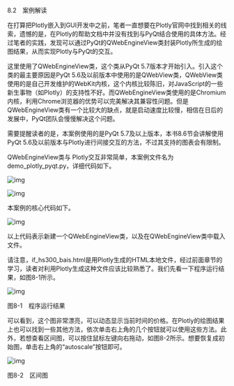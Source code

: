 8.2　案例解读

在打算把Plotly嵌入到GUI开发中之前，笔者一直想要在Plotly官网中找到相关的线索，遗憾的是，在Plotly的帮助文档中并没有找到与PyQt结合使用的具体方法。经过笔者的实践，发现可以通过PyQt的QWebEngineView类封装Plotly所生成的绘图结果，从而实现Plotly与PyQt的交互。

这里使用了QWebEngineView类，这个类从PyQt 5.7版本才开始引入。引入这个类的最主要原因是PyQt 5.6及以前版本中使用的是QWebView类，QWebView类使用的是自己开发维护的WebKit内核，这个内核比较陈旧，对JavaScript的一些新生事物（如Plotly）的支持性不好。而QWebEngineView类使用的是Chromium内核，利用Chrome浏览器的优势可以完美解决其兼容性问题。但是QWebEngineView类有一个比较大的缺点，就是启动速度比较慢，相信在日后的发展中，PyQt团队会慢慢解决这个问题。

需要提醒读者的是，本案例使用的是PyQt 5.7及以上版本，本书8.6节会讲解使用PyQt 5.6及以前版本与Plotly进行间接交互的方法，不过其支持的图表会有限制。

QWebEngineView类与 Plotly交互非常简单，本案例文件名为 demo_plotly_pyqt.py，详细代码如下。

![img](https://cdn.nlark.com/yuque/0/2022/jpeg/21473765/1644303572935-f3598c99-dcea-4457-9339-e2dcbad26c15.jpeg)

![img](https://cdn.nlark.com/yuque/0/2022/jpeg/21473765/1644303573456-0c4a6a3f-2a66-44fb-baef-f86664719bdb.jpeg)

本案例的核心代码如下。

![img](https://cdn.nlark.com/yuque/0/2022/jpeg/21473765/1644303573927-3ec98a47-65ad-4618-a7e3-bff43734487c.jpeg)

以上代码表示新建一个QWebEngineView类，以及在QWebEngineView类中载入文件。

请注意，if_hs300_bais.html是用Plotly生成的HTML本地文件，经过前面章节的学习，读者对利用Plotly生成这种文件应该比较熟悉了。我们先看一下程序运行结果，如图8-1所示。

![img](https://cdn.nlark.com/yuque/0/2022/jpeg/21473765/1644303574544-ba23724c-07c3-4ed5-83fb-87f418e7c6c2.jpeg)

图8-1　程序运行结果

可以看到，这个图非常漂亮，可以动态显示当前时间的价格。在Plotly的绘图结果上也可以找到一些其他方法，依次单击右上角的几个按钮就可以使用这些方法。此外，若想查看区间图，可以按住鼠标左键向右拖动，如图8-2所示。想要恢复成初始图，单击右上角的“autoscale”按钮即可。

![img](https://cdn.nlark.com/yuque/0/2022/jpeg/21473765/1644303575110-b6fd9af5-02c7-4bac-97e5-67bddcab5125.jpeg)

图8-2　区间图
